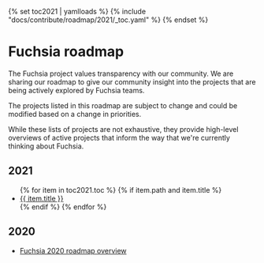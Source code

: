 {% set toc2021 | yamlloads %}
{% include "docs/contribute/roadmap/2021/_toc.yaml" %}
{% endset %}

# Fuchsia roadmap

The Fuchsia project values transparency with our community. We are sharing our
roadmap to give our community insight into the projects that are being actively
explored by Fuchsia teams.

The projects listed in this roadmap are subject to change and could be modified
based on a change in priorities.

While these lists of projects are not exhaustive, they provide high-level overviews
of active projects that inform the way that we're currently thinking about
Fuchsia.

## 2021

<ul>
{% for item in toc2021.toc %}
  {% if item.path and item.title %}
    <li><a href="{{ item.path }}">{{ item.title }}</a></li>
  {% endif %}
{% endfor %}
</ul>

## 2020

* [Fuchsia 2020 roadmap overview](/docs/contribute/roadmap/2020/overview.md)
